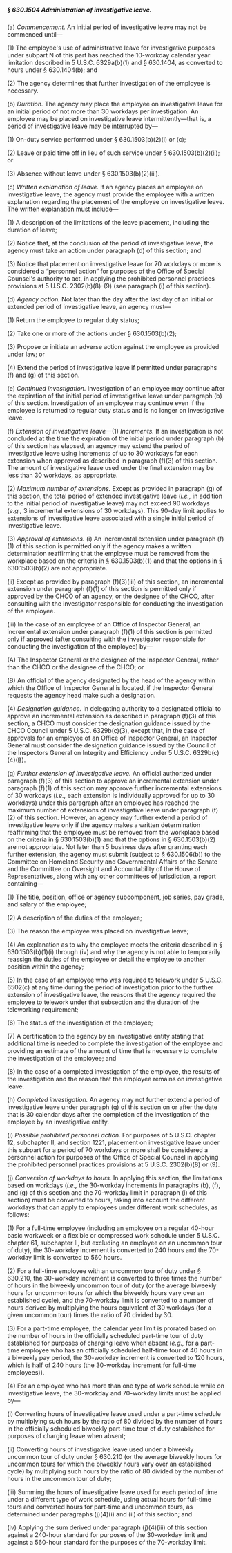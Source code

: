 ##### § 630.1504 Administration of investigative leave. #####

(a) *Commencement.* An initial period of investigative leave may not be commenced until—

(1) The employee's use of administrative leave for investigative purposes under subpart N of this part has reached the 10-workday calendar year limitation described in 5 U.S.C. 6329a(b)(1) and § 630.1404, as converted to hours under § 630.1404(b); and

(2) The agency determines that further investigation of the employee is necessary.

(b) *Duration.* The agency may place the employee on investigative leave for an initial period of not more than 30 workdays per investigation. An employee may be placed on investigative leave intermittently—that is, a period of investigative leave may be interrupted by—

(1) On-duty service performed under § 630.1503(b)(2)(i) or (c);

(2) Leave or paid time off in lieu of such service under § 630.1503(b)(2)(ii); or

(3) Absence without leave under § 630.1503(b)(2)(iii).

(c) *Written explanation of leave.* If an agency places an employee on investigative leave, the agency must provide the employee with a written explanation regarding the placement of the employee on investigative leave. The written explanation must include—

(1) A description of the limitations of the leave placement, including the duration of leave;

(2) Notice that, at the conclusion of the period of investigative leave, the agency must take an action under paragraph (d) of this section; and

(3) Notice that placement on investigative leave for 70 workdays or more is considered a “personnel action” for purposes of the Office of Special Counsel's authority to act, in applying the prohibited personnel practices provisions at 5 U.S.C. 2302(b)(8)-(9) (see paragraph (i) of this section).

(d) *Agency action.* Not later than the day after the last day of an initial or extended period of investigative leave, an agency must—

(1) Return the employee to regular duty status;

(2) Take one or more of the actions under § 630.1503(b)(2);

(3) Propose or initiate an adverse action against the employee as provided under law; or

(4) Extend the period of investigative leave if permitted under paragraphs (f) and (g) of this section.

(e) *Continued investigation.* Investigation of an employee may continue after the expiration of the initial period of investigative leave under paragraph (b) of this section. Investigation of an employee may continue even if the employee is returned to regular duty status and is no longer on investigative leave.

(f) *Extension of investigative leave*—(1) *Increments.* If an investigation is not concluded at the time the expiration of the initial period under paragraph (b) of this section has elapsed, an agency may extend the period of investigative leave using increments of up to 30 workdays for each extension when approved as described in paragraph (f)(3) of this section. The amount of investigative leave used under the final extension may be less than 30 workdays, as appropriate.

(2) *Maximum number of extensions.* Except as provided in paragraph (g) of this section, the total period of extended investigative leave (*i.e.,* in addition to the initial period of investigative leave) may not exceed 90 workdays (*e.g.,* 3 incremental extensions of 30 workdays). This 90-day limit applies to extensions of investigative leave associated with a single initial period of investigative leave.

(3) *Approval of extensions.* (i) An incremental extension under paragraph (f)(1) of this section is permitted only if the agency makes a written determination reaffirming that the employee must be removed from the workplace based on the criteria in § 630.1503(b)(1) and that the options in § 630.1503(b)(2) are not appropriate.

(ii) Except as provided by paragraph (f)(3)(iii) of this section, an incremental extension under paragraph (f)(1) of this section is permitted only if approved by the CHCO of an agency, or the designee of the CHCO, after consulting with the investigator responsible for conducting the investigation of the employee.

(iii) In the case of an employee of an Office of Inspector General, an incremental extension under paragraph (f)(1) of this section is permitted only if approved (after consulting with the investigator responsible for conducting the investigation of the employee) by—

(A) The Inspector General or the designee of the Inspector General, rather than the CHCO or the designee of the CHCO; or

(B) An official of the agency designated by the head of the agency within which the Office of Inspector General is located, if the Inspector General requests the agency head make such a designation.

(4) *Designation guidance.* In delegating authority to a designated official to approve an incremental extension as described in paragraph (f)(3) of this section, a CHCO must consider the designation guidance issued by the CHCO Council under 5 U.S.C. 6329b(c)(3), except that, in the case of approvals for an employee of an Office of Inspector General, an Inspector General must consider the designation guidance issued by the Council of the Inspectors General on Integrity and Efficiency under 5 U.S.C. 6329b(c)(4)(B).

(g) *Further extension of investigative leave.* An official authorized under paragraph (f)(3) of this section to approve an incremental extension under paragraph (f)(1) of this section may approve further incremental extensions of 30 workdays (*i.e.,* each extension is individually approved for up to 30 workdays) under this paragraph after an employee has reached the maximum number of extensions of investigative leave under paragraph (f)(2) of this section. However, an agency may further extend a period of investigative leave only if the agency makes a written determination reaffirming that the employee must be removed from the workplace based on the criteria in § 630.1503(b)(1) and that the options in § 630.1503(b)(2) are not appropriate. Not later than 5 business days after granting each further extension, the agency must submit (subject to § 630.1506(b)) to the Committee on Homeland Security and Governmental Affairs of the Senate and the Committee on Oversight and Accountability of the House of Representatives, along with any other committees of jurisdiction, a report containing—

(1) The title, position, office or agency subcomponent, job series, pay grade, and salary of the employee;

(2) A description of the duties of the employee;

(3) The reason the employee was placed on investigative leave;

(4) An explanation as to why the employee meets the criteria described in § 630.1503(b)(1)(i) through (iv) and why the agency is not able to temporarily reassign the duties of the employee or detail the employee to another position within the agency;

(5) In the case of an employee who was required to telework under 5 U.S.C. 6502(c) at any time during the period of investigation prior to the further extension of investigative leave, the reasons that the agency required the employee to telework under that subsection and the duration of the teleworking requirement;

(6) The status of the investigation of the employee;

(7) A certification to the agency by an investigative entity stating that additional time is needed to complete the investigation of the employee and providing an estimate of the amount of time that is necessary to complete the investigation of the employee; and

(8) In the case of a completed investigation of the employee, the results of the investigation and the reason that the employee remains on investigative leave.

(h) *Completed investigation.* An agency may not further extend a period of investigative leave under paragraph (g) of this section on or after the date that is 30 calendar days after the completion of the investigation of the employee by an investigative entity.

(i) *Possible prohibited personnel action.* For purposes of 5 U.S.C. chapter 12, subchapter II, and section 1221, placement on investigative leave under this subpart for a period of 70 workdays or more shall be considered a personnel action for purposes of the Office of Special Counsel in applying the prohibited personnel practices provisions at 5 U.S.C. 2302(b)(8) or (9).

(j) *Conversion of workdays to hours.* In applying this section, the limitations based on workdays (*i.e.,* the 30-workday increments in paragraphs (b), (f), and (g) of this section and the 70-workday limit in paragraph (i) of this section) must be converted to hours, taking into account the different workdays that can apply to employees under different work schedules, as follows:

(1) For a full-time employee (including an employee on a regular 40-hour basic workweek or a flexible or compressed work schedule under 5 U.S.C. chapter 61, subchapter II, but excluding an employee on an uncommon tour of duty), the 30-workday increment is converted to 240 hours and the 70-workday limit is converted to 560 hours.

(2) For a full-time employee with an uncommon tour of duty under § 630.210, the 30-workday increment is converted to three times the number of hours in the biweekly uncommon tour of duty (or the average biweekly hours for uncommon tours for which the biweekly hours vary over an established cycle), and the 70-workday limit is converted to a number of hours derived by multiplying the hours equivalent of 30 workdays (for a given uncommon tour) times the ratio of 70 divided by 30.

(3) For a part-time employee, the calendar year limit is prorated based on the number of hours in the officially scheduled part-time tour of duty established for purposes of charging leave when absent (*e.g.,* for a part-time employee who has an officially scheduled half-time tour of 40 hours in a biweekly pay period, the 30-workday increment is converted to 120 hours, which is half of 240 hours (the 30-workday increment for full-time employees)).

(4) For an employee who has more than one type of work schedule while on investigative leave, the 30-workday and 70-workday limits must be applied by—

(i) Converting hours of investigative leave used under a part-time schedule by multiplying such hours by the ratio of 80 divided by the number of hours in the officially scheduled biweekly part-time tour of duty established for purposes of charging leave when absent;

(ii) Converting hours of investigative leave used under a biweekly uncommon tour of duty under § 630.210 (or the average biweekly hours for uncommon tours for which the biweekly hours vary over an established cycle) by multiplying such hours by the ratio of 80 divided by the number of hours in the uncommon tour of duty;

(iii) Summing the hours of investigative leave used for each period of time under a different type of work schedule, using actual hours for full-time tours and converted hours for part-time and uncommon tours, as determined under paragraphs (j)(4)(i) and (ii) of this section; and

(iv) Applying the sum derived under paragraph (j)(4)(iii) of this section against a 240-hour standard for purposes of the 30-workday limit and against a 560-hour standard for the purposes of the 70-workday limit.